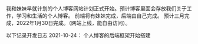 我和妹妹早就计划的个人博客网站计划正式开始。预计博客里面会存放我们关于工作，学习和生活的个人博客。
前端将有妹妹完成，后端由自己完成。
预计三月完成，2022年1月30日完成。（网站上线，能自由访问）。

以下记录开发日志
2021-10-24： 个人博客的后端框架开始搭建